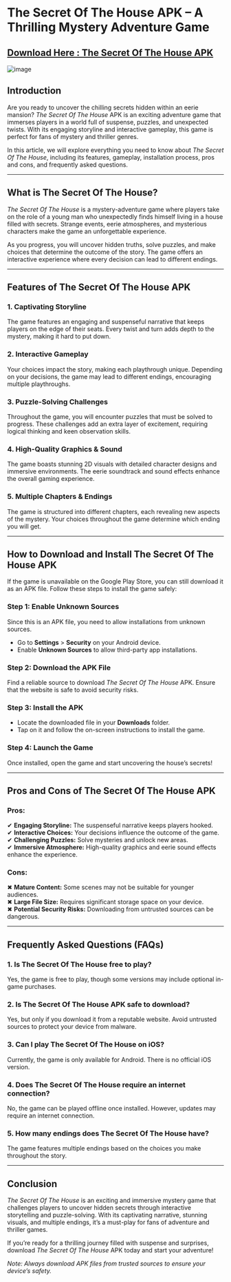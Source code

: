# **The Secret Of The House APK – A Thrilling Mystery Adventure Game**  

## [Download Here : The Secret Of The House APK](https://tinyurl.com/mrp6f2yy)

![image](https://github.com/user-attachments/assets/ce41b37e-3666-46c8-949b-18c1dd994564)

## **Introduction**  

Are you ready to uncover the chilling secrets hidden within an eerie mansion? *The Secret Of The House* APK is an exciting adventure game that immerses players in a world full of suspense, puzzles, and unexpected twists. With its engaging storyline and interactive gameplay, this game is perfect for fans of mystery and thriller genres.  

In this article, we will explore everything you need to know about *The Secret Of The House*, including its features, gameplay, installation process, pros and cons, and frequently asked questions.  

---  

## **What is The Secret Of The House?**  

*The Secret Of The House* is a mystery-adventure game where players take on the role of a young man who unexpectedly finds himself living in a house filled with secrets. Strange events, eerie atmospheres, and mysterious characters make the game an unforgettable experience.  

As you progress, you will uncover hidden truths, solve puzzles, and make choices that determine the outcome of the story. The game offers an interactive experience where every decision can lead to different endings.  

---  

## **Features of The Secret Of The House APK**  

### **1. Captivating Storyline**  
The game features an engaging and suspenseful narrative that keeps players on the edge of their seats. Every twist and turn adds depth to the mystery, making it hard to put down.  

### **2. Interactive Gameplay**  
Your choices impact the story, making each playthrough unique. Depending on your decisions, the game may lead to different endings, encouraging multiple playthroughs.  

### **3. Puzzle-Solving Challenges**  
Throughout the game, you will encounter puzzles that must be solved to progress. These challenges add an extra layer of excitement, requiring logical thinking and keen observation skills.  

### **4. High-Quality Graphics & Sound**  
The game boasts stunning 2D visuals with detailed character designs and immersive environments. The eerie soundtrack and sound effects enhance the overall gaming experience.  

### **5. Multiple Chapters & Endings**  
The game is structured into different chapters, each revealing new aspects of the mystery. Your choices throughout the game determine which ending you will get.  

---  

## **How to Download and Install The Secret Of The House APK**  

If the game is unavailable on the Google Play Store, you can still download it as an APK file. Follow these steps to install the game safely:  

### **Step 1: Enable Unknown Sources**  
Since this is an APK file, you need to allow installations from unknown sources.  
- Go to **Settings** > **Security** on your Android device.  
- Enable **Unknown Sources** to allow third-party app installations.  

### **Step 2: Download the APK File**  
Find a reliable source to download *The Secret Of The House* APK. Ensure that the website is safe to avoid security risks.  

### **Step 3: Install the APK**  
- Locate the downloaded file in your **Downloads** folder.  
- Tap on it and follow the on-screen instructions to install the game.  

### **Step 4: Launch the Game**  
Once installed, open the game and start uncovering the house’s secrets!  

---  

## **Pros and Cons of The Secret Of The House APK**  

### **Pros:**  
✔ **Engaging Storyline:** The suspenseful narrative keeps players hooked.  
✔ **Interactive Choices:** Your decisions influence the outcome of the game.  
✔ **Challenging Puzzles:** Solve mysteries and unlock new areas.  
✔ **Immersive Atmosphere:** High-quality graphics and eerie sound effects enhance the experience.  

### **Cons:**  
✖ **Mature Content:** Some scenes may not be suitable for younger audiences.  
✖ **Large File Size:** Requires significant storage space on your device.  
✖ **Potential Security Risks:** Downloading from untrusted sources can be dangerous.  

---  

## **Frequently Asked Questions (FAQs)**  

### **1. Is The Secret Of The House free to play?**  
Yes, the game is free to play, though some versions may include optional in-game purchases.  

### **2. Is The Secret Of The House APK safe to download?**  
Yes, but only if you download it from a reputable website. Avoid untrusted sources to protect your device from malware.  

### **3. Can I play The Secret Of The House on iOS?**  
Currently, the game is only available for Android. There is no official iOS version.  

### **4. Does The Secret Of The House require an internet connection?**  
No, the game can be played offline once installed. However, updates may require an internet connection.  

### **5. How many endings does The Secret Of The House have?**  
The game features multiple endings based on the choices you make throughout the story.  

---  

## **Conclusion**  

*The Secret Of The House* is an exciting and immersive mystery game that challenges players to uncover hidden secrets through interactive storytelling and puzzle-solving. With its captivating narrative, stunning visuals, and multiple endings, it’s a must-play for fans of adventure and thriller games.  

If you’re ready for a thrilling journey filled with suspense and surprises, download *The Secret Of The House* APK today and start your adventure!  

*Note: Always download APK files from trusted sources to ensure your device’s safety.*
